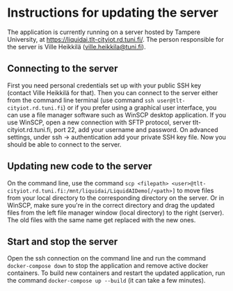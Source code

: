 # Instructions for updating the server

The application is currently running on a server hosted by Tampere University, at https://liquidai.tlt-cityiot.rd.tuni.fi/. The person responsible for the server is Ville Heikkilä (ville.heikkila@tuni.fi). 

## Connecting to the server

First you need personal credentials set up with your public SSH key (contact Ville Heikkilä for that). Then you can connect to the server either from the command line terminal (use command `ssh user@tlt-cityiot.rd.tuni.fi`) or if you prefer using a graphical user interface, you can use a file manager software such as WinSCP desktop application. If you use WinSCP, open a new connection with SFTP protocol, server tlt-cityiot.rd.tuni.fi, port 22, add your username and password. On advanced settings, under ssh -> authentication add your private SSH key file. Now you should be able to connect to the server.

## Updating new code to the server

On the command line, use the command `scp <filepath> <user>@tlt-cityiot.rd.tuni.fi:/mnt/liquidai/LiquidAIDemo[/<path>]` to move files from your local directory to the corresponding directory on the server. Or in WinSCP, make sure you're in the correct directory and drag the updated files from the left file manager window (local directory) to the right (server). The old files with the same name get replaced with the new ones.

## Start and stop the server

Open the ssh connection on the command line and run the command `docker-compose down` to stop the application and remove active docker containers. To build new containers and restart the updated application, run the command `docker-compose up --build` (it can take a few minutes).